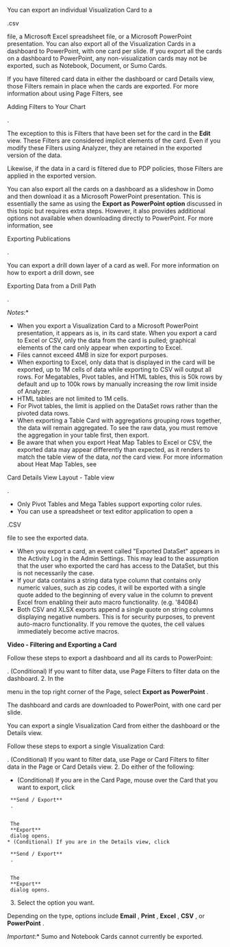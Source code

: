 

You can export an individual Visualization Card to a

.csv

file, a Microsoft Excel spreadsheet file, or a Microsoft PowerPoint presentation. You can also export all of the Visualization Cards in a dashboard to PowerPoint, with one card per slide. If you export all the cards on a dashboard to PowerPoint, any non-visualization cards may not be exported, such as Notebook, Document, or Sumo Cards.


 If you have filtered card data in either the dashboard or card Details view, those Filters remain in place when the cards are exported. For more information about using Page Filters, see

Adding Filters to Your Chart

.


 The exception to this is Filters that have been set for the card in the
 **Edit**
 view. These Filters are considered implicit elements of the card. Even if you modify these Filters using Analyzer, they are retained in the exported version of the data.


 Likewise, if the data in a card is filtered due to PDP policies, those Filters are applied in the exported version.


 You can also export all the cards on a dashboard as a slideshow in Domo and then download it as a Microsoft PowerPoint presentation. This is essentially the same as using the
 **Export as PowerPoint option**
 discussed in this topic but requires extra steps. However, it also provides additional options not available when downloading directly to PowerPoint. For more information, see

Exporting Publications

.


 You can export a drill down layer of a card as well. For more information on how to export a drill down, see

Exporting Data from a Drill Path

.

*Notes:**


* When you export a Visualization Card to a Microsoft PowerPoint presentation, it appears as is, in its card state. When you export a card to Excel or CSV, only the data from the card is pulled; graphical elements of the card only appear when exporting to Excel.
* Files cannot exceed 4MB in size for export purposes.
* When exporting to Excel, only data that is displayed in the card will be exported, up to 1M cells of data while exporting to CSV will output all rows. For Megatables, Pivot tables, and HTML tables, this is 50k rows by default and up to 100k rows by manually increasing the row limit inside of Analyzer.
* HTML tables are not limited to 1M cells.
* For Pivot tables, the limit is applied on the DataSet rows rather than the pivoted data rows.
* When exporting a Table Card with aggregations grouping rows together, the data will remain aggregated. To see the raw data, you must remove the aggregation in your table first, then export.
* Be aware that when you export Heat Map Tables to Excel or CSV, the exported data may appear differently than expected, as it renders to match the table view of the data,
 *not*
 the card view. For more information about Heat Map Tables, see

Card Details View Layout - Table view


 .
* Only Pivot Tables and Mega Tables support exporting color rules.
* You can use a spreadsheet or text editor application to open a

.CSV

file to see the exported data.
* When you export a card, an event called "Exported DataSet" appears in the Activity Log in the Admin Settings. This may lead to the assumption that the user who exported the card has access to the DataSet, but this is not necessarily the case.
* If your data contains a string data type column that contains only numeric values, such as zip codes, it will be exported with a single quote added to the beginning of every value in the column to prevent Excel from enabling their auto macro functionality. (e.g. '84084)
* Both CSV and XLSX exports append a single quote on string columns displaying negative numbers. This is for security purposes, to prevent auto-macro functionality. If you remove the quotes, the cell values immediately become active macros.


**Video - Filtering and Exporting a Card**

Follow these steps to export a dashboard and all its cards to PowerPoint:

. (Conditional) If you want to filter data, use Page Filters to filter data on the dashboard.
2. In the

menu in the top right corner of the Page, select
 **Export as PowerPoint**
 .

The dashboard and cards are downloaded to PowerPoint, with one card per slide.


 You can export a single Visualization Card from either the dashboard or the Details view.


 Follow these steps to export a single Visualization Card:

. (Conditional) If you want to filter data, use Page or Card Filters to filter data in the Page or Card Details view.
2. Do either of the following:

* (Conditional) If you are in the Card Page, mouse over the Card that you want to export, click

 >
	 **Send / Export**
	 .


	 The
	 **Export**
	 dialog opens.
	* (Conditional) If you are in the Details view, click

 >
	 **Send / Export**
	 .


	 The
	 **Export**
	 dialog opens.
3. Select the option you want.


 Depending on the type, options include
 **Email**
 ,
 **Print**
 ,
 **Excel**
 ,
 **CSV**
 , or
 **PowerPoint**
 .

*Important:**
 Sumo and Notebook Cards cannot currently be exported.

